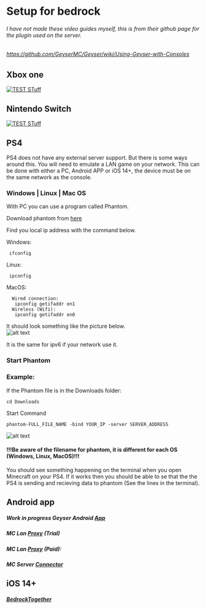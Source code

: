 # Setup for bedrock
###### I have not made these video guides myself, this is from their github page for the plugin used on the server.
###### https://github.com/GeyserMC/Geyser/wiki/Using-Geyser-with-Consoles
## Xbox one
[![TEST STuff](https://img.youtube.com/vi/g8mHvasVHMs/0.jpg)](https://www.youtube.com/watch?v=g8mHvasVHMs)
## Nintendo Switch
[![TEST STuff](https://img.youtube.com/vi/zalT_oR1nPM/0.jpg)](https://www.youtube.com/watch?v=zalT_oR1nPM)
## PS4

PS4 does not have any external server support. But there is some ways around this. 
You will need to emulate a LAN game on your network. 
This can be done with either a PC, Android APP or iOS 14+, the device must be on the same network as the console.

### Windows | Linux | Mac OS
With PC you can use a program called Phantom. 

Download phantom from [here](https://github.com/jhead/phantom/releases)

Find you local ip address with the command below.

 Windows:
 
     ifconfig  
     
 Linux:
 
     ipconfig
  MacOS:
  
      Wired connection:
       ipconfig getifaddr en1
      Wireless (Wifi): 
       ipconfig getifaddr en0
 It should look something like the picture below.    
 ![alt text](https://github.com/mrvasquez2/VanillaServer/blob/main/Pictures/ipconfig.PNG?raw=true)
 
It is the same for ipv6 if your network use it.
 
### Start Phantom
 ### Example: 
If the Phantom file is in the Downloads folder:

    cd Downloads  
   Start Command
   
    phantom-FULL_FILE_NAME -bind YOUR_IP -server SERVER_ADDRESS
    
  ![alt text](https://github.com/mrvasquez2/VanillaServer/blob/main/Pictures/phantom.PNG?raw=true)
   
   #### !!!Be aware of the filename for phantom, it is different for each OS (Windows, Linux, MacOS)!!! 

You should see something happening on the terminal when you open Minecraft on your PS4. If it works then you should be able to se that the the PS4 is sending and recieving data to phantom (See the lines in the terminal).
## Android app
##### Work in progress Geyser Android [App](https://github.com/GeyserMC/GeyserAndroid)
##### MC Lan [Proxy](https://play.google.com/store/apps/details?id=com.luzenna.mineproxydroidtrial) (Trial)
##### MC Lan [Proxy](https://play.google.com/store/apps/details?id=com.luzenna.mineproxydroid) (Paid):
##### MC Server [Connector](https://play.google.com/store/apps/details?id=com.smokiem.mcserverconnector)
## iOS 14+
##### [BedrockTogether](https://apps.apple.com/app/bedrocktogether/id1534593376)

